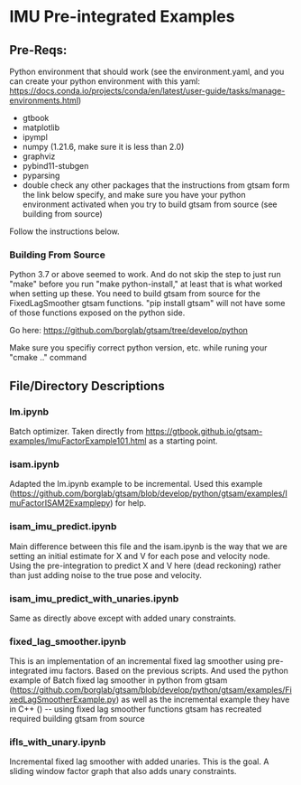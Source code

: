 # IMU Pre-integrated Examples

## Pre-Reqs:

Python environment that should work (see the environment.yaml, and you can create your python environment with this yaml: https://docs.conda.io/projects/conda/en/latest/user-guide/tasks/manage-environments.html)

 - gtbook
 - matplotlib
 - ipympl
 - numpy (1.21.6, make sure it is less than 2.0)
 - graphviz
 - pybind11-stubgen
 - pyparsing 
 - double check any other packages that the instructions from gtsam form the link below specify, and make sure you have your python environment activated when you try to build gtsam from source (see building from source)


Follow the instructions below. 

### Building From Source

Python 3.7 or above seemed to work. And do not skip the step to just run "make" before you run "make python-install," at least that is what worked when setting up these. You need to build gtsam from source for the FixedLagSmoother gtsam functions.
"pip install gtsam" will not have some of those functions exposed on the python side.


Go here: https://github.com/borglab/gtsam/tree/develop/python

Make sure you specifiy correct python version, etc. while runing your "cmake .." command


## File/Directory Descriptions

### lm.ipynb

Batch optimizer. Taken directly from https://gtbook.github.io/gtsam-examples/ImuFactorExample101.html as a starting point.

### isam.ipynb

Adapted the lm.ipynb example to be incremental. Used this example (https://github.com/borglab/gtsam/blob/develop/python/gtsam/examples/ImuFactorISAM2Examplepy) for help.

### isam_imu_predict.ipynb

Main difference between this file and the isam.ipynb is the way that we are setting an initial estimate for X and V for each pose and velocity node. Using the pre-integration to predict X and V here (dead reckoning) rather than just adding noise to the true pose and velocity.

### isam_imu_predict_with_unaries.ipynb

Same as directly above except with added unary constraints.

### fixed_lag_smoother.ipynb

This is an implementation of an incremental fixed lag smoother using pre-integrated imu factors. Based on the previous scripts. And used the python example of Batch fixed lag smoother in python from gtsam (https://github.com/borglab/gtsam/blob/develop/python/gtsam/examples/FixedLagSmootherExample.py) as well as the incremental example they have in C++ () -- using fixed lag smoother functions gtsam has recreated required building gtsam from source

### ifls_with_unary.ipynb

Incremental fixed lag smoother with added unaries. This is the goal. A sliding window factor graph that also adds unary constraints.









